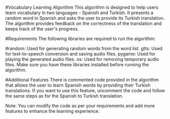 #Vocabulary Learning Algorithm
This algorithm is designed to help users learn vocabulary in two languages - Spanish and Turkish. It presents a random word in Spanish and asks the user to provide its Turkish translation. The algorithm provides feedback on the correctness of the translation and keeps track of the user's progress.

#Requirements
The following libraries are required to run the algorithm:

#random: Used for generating random words from the word list.
gtts: Used for text-to-speech conversion and saving audio files.
pygame: Used for playing the generated audio files.
os: Used for removing temporary audio files.
Make sure you have these libraries installed before running the algorithm.

#Additional Features
There is commented code provided in the algorithm that allows the user to learn Spanish words by providing their Turkish translations. If you want to use this feature, uncomment the code and follow the same steps as for the Spanish to Turkish translation.

Note: You can modify the code as per your requirements and add more features to enhance the learning experience.
